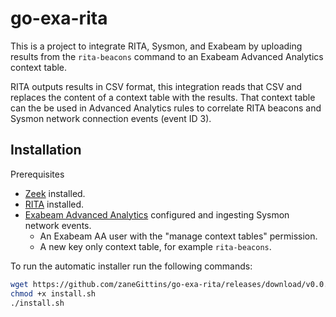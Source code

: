 # go-exa-rita

This is a project to integrate RITA, Sysmon, and Exabeam by uploading results from the `rita-beacons` command to an Exabeam Advanced Analytics context table.

RITA outputs results in CSV format, this integration reads that CSV and replaces the content of a context table with the results. That context table can the be used in Advanced Analytics rules to correlate RITA beacons and Sysmon network connection events (event ID 3).

## Installation

Prerequisites

* [Zeek](https://zeek.org/) installed.
* [RITA](https://github.com/activecm/rita) installed.
* [Exabeam Advanced Analytics](https://www.exabeam.com/product/exabeam-advanced-analytics/) configured and ingesting Sysmon network events.
    * An Exabeam AA user with the "manage context tables" permission.
    * A new key only context table, for example `rita-beacons`.

To run the automatic installer run the following commands:

```bash
wget https://github.com/zaneGittins/go-exa-rita/releases/download/v0.0.1/install.sh
chmod +x install.sh
./install.sh
```